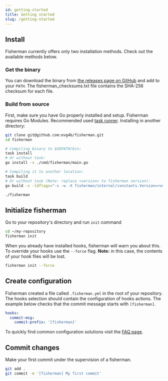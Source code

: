 ```yaml
---
id: getting-started
title: Getting started
slug: /getting-started
---
```

## Install

Fisherman currently offers only two installation methods. Check out the available methods below.

### Get the binary

You can download the binary from [the releases page on GitHub](https://github.com/evg4b/fisherman/releases)
and add to your `PATH`. The fisherman_checksums.txt file contains the SHA-256 checksum for each file.

### Build from source

First, make sure you have Go properly installed and setup. Fisherman requires Go Modules. Recommended used [task runner](https://taskfile.dev/).
Installing in another directory:

```bash
git clone git@github.com:evg4b/fisherman.git
cd fisherman

# Compiling binary to $GOPATH/bin:
task install
# Or without task:
go install -v ./cmd/fisherman/main.go

# Compiling it to another location:
task build
# Or without task (Note: replace <version> to fisherman version):
go build -v -ldflags="-s -w -X fisherman/internal/constants.Version=<version>" ./cmd/fisherman/main.go -o fisherman

./fisherman
```

## Initialize fisherman

Go to your repository's directory and run `init` command

```bash
cd ~/my-repository
fisherman init
```

When you already have installed hooks, fisherman will warn you about this.
To override your hooks use the `--force` flag. **Note:** in this case,
the contents of your hook files will be lost.

```bash
fisherman init --force
```

## Create configuration

Fisherman created a file called `.fisherman.yml` in the root of your repository.
The hooks selection should contain the configuration of hooks actions.
The example below checks that the commit message starts with `[fisherman]`.

```yaml
hooks:
  commit-msg:
    commit-prefix: '[fisherman]'
```

To quickly find common configuration solutions visit the [FAQ page](./faq.md).

## Commit changes

Make your first commit under the supervision of a fisherman.

```bash
git add .
git commit -m '[fisherman] My first commit'
```
